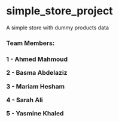 # simple_store_project
A simple store with dummy products data
<h3>Team Members:<h3/>
    <p>1 - Ahmed Mahmoud</p>
    <p>2 - Basma Abdelaziz</p>
    <p>3 - Mariam Hesham</p>
    <p>4 - Sarah Ali</p>
    <p>5 - Yasmine Khaled</p>
    
    
